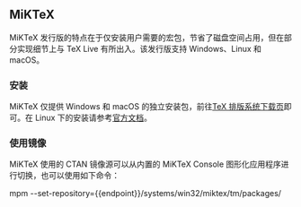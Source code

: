 ## MiKTeX

MiKTeX 发行版的特点在于仅安装用户需要的宏包，节省了磁盘空间占用，但在部分实现细节上与 TeX Live 有所出入。该发行版支持 Windows、Linux 和 macOS。

### 安装

MiKTeX 仅提供 Windows 和 macOS 的独立安装包，前往[TeX 排版系统下载页](https://mirrorz.org/app/TeX%E6%8E%92%E7%89%88%E7%B3%BB%E7%BB%9F)即可。在 Linux 下的安装请参考[官方文档](https://miktex.org/howto/install-miktex-unx)。

### 使用镜像

MiKTeX 使用的 CTAN 镜像源可以从内置的 MiKTeX Console 图形化应用程序进行切换，也可以使用如下命令：

<tmpl z-lang="bash">
mpm --set-repository={{endpoint}}/systems/win32/miktex/tm/packages/
</tmpl>
